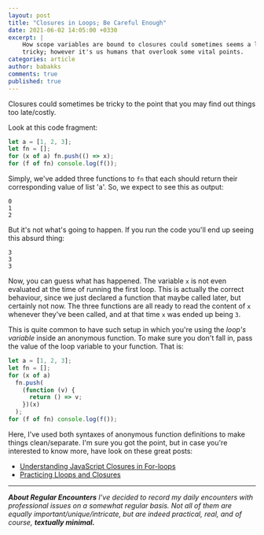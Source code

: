 ```yaml
---
layout: post
title: "Closures in Loops; Be Careful Enough"
date: 2021-06-02 14:05:00 +0330
excerpt: |
    How scope variables are bound to closures could sometimes seems a little
    tricky; however it's us humans that overlook some vital points.
categories: article
author: babakks
comments: true
published: true
---
```


Closures could sometimes be tricky to the point that you may find out things too late/costly.

Look at this code fragment:

```js
let a = [1, 2, 3];
let fn = [];
for (x of a) fn.push(() => x);
for (f of fn) console.log(f());
```

Simply, we've added three functions to `fn` that each should return their corresponding value of list 'a'. So, we expect to see this as output:

```
0
1
2
```

But it's not what's going to happen. If you run the code you'll end up seeing this absurd thing:

```
3
3
3
```

Now, you can guess what has happened. The variable `x` is not even evaluated at the time of running the first loop. This is actually the correct behaviour, since we just declared a function that maybe called later, but certainly not now. The three functions are all ready to read the content of `x` whenever they've been called, and at that time `x` was ended up being `3`.

This is quite common to have such setup in which you're using the *loop's variable* inside an anonymous function. To make sure you don't fall in, pass the value of the loop variable to your function. That is:

```js
let a = [1, 2, 3];
let fn = [];
for (x of a)
  fn.push(
    (function (v) {
      return () => v;
    })(x)
  );
for (f of fn) console.log(f());
```

Here, I've used both syntaxes of anonymous function definitions to make things clean/separate. I'm sure you got the point, but in case you're interested to know more, have look on these great posts:

- [Understanding JavaScript Closures in For-loops](https://decembersoft.com/posts/understanding-javascript-closures-in-for-loops/)
- [Practicing Lloops and Closures](https://medium.com/@ryansperzel/practicing-loops-and-closures-7487bed8c7e3)

---

***About Regular Encounters***
*I've decided to record my daily encounters with professional issues on a somewhat regular basis. Not all of them are equally important/unique/intricate, but are indeed practical, real, and of course,* ***textually minimal.***

